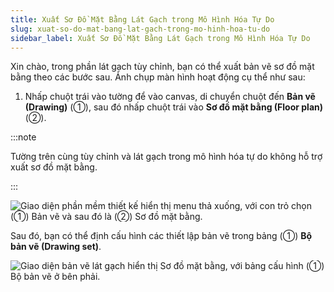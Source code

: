 ```yaml
---
title: Xuất Sơ Đồ Mặt Bằng Lát Gạch trong Mô Hình Hóa Tự Do
slug: xuat-so-do-mat-bang-lat-gach-trong-mo-hinh-hoa-tu-do
sidebar_label: Xuất Sơ Đồ Mặt Bằng Lát Gạch trong Mô Hình Hóa Tự Do
---
```


Xin chào, trong phần lát gạch tùy chỉnh, bạn có thể xuất bản vẽ sơ đồ mặt bằng theo các bước sau. Ảnh chụp màn hình hoạt động cụ thể như sau:

1. Nhấp chuột trái vào tường để vào canvas, di chuyển chuột đến **Bản vẽ (Drawing)** (①), sau đó nhấp chuột trái vào **Sơ đồ mặt bằng (Floor plan)** (②).

:::note

Tường trên cùng tùy chỉnh và lát gạch trong mô hình hóa tự do không hỗ trợ xuất sơ đồ mặt bằng.

:::

![Giao diện phần mềm thiết kế hiển thị menu thả xuống, với con trỏ chọn (①) Bản vẽ và sau đó là (②) Sơ đồ mặt bằng.](https://storage.googleapis.com/jegavn_kb/images/aed51564-06cf-4ca5-9a53-79bcdee8e6c8.png)

Sau đó, bạn có thể định cấu hình các thiết lập bản vẽ trong bảng (①) **Bộ bản vẽ (Drawing set)**.

![Giao diện bản vẽ lát gạch hiển thị Sơ đồ mặt bằng, với bảng cấu hình (①) Bộ bản vẽ ở bên phải.](https://storage.googleapis.com/jegavn_kb/images/8bc7b7ea-6968-4aaf-9054-a29e98334c3b.png)